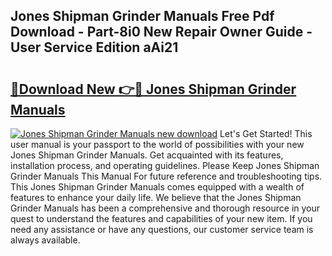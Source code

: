 ## Jones Shipman Grinder Manuals Free Pdf Download - Part-8i0 New Repair Owner Guide - User Service Edition aAi21

# <h2><a href="http://bc71637.oget.top/?id=Jones+Shipman+Grinder+Manuals">🔗Download New 👉🔴 Jones Shipman Grinder Manuals</a></h2>

[![Jones Shipman Grinder Manuals new download](https://i.imgur.com/5g1atiW.png)](http://bc71637.oget.top/?id=Jones+Shipman+Grinder+Manuals)
Let's Get Started! This user manual is your passport to the world of possibilities with your new Jones Shipman Grinder Manuals. Get acquainted with its features, installation process, and operating guidelines. Please Keep Jones Shipman Grinder Manuals This Manual For future reference and troubleshooting tips. This Jones Shipman Grinder Manuals comes equipped with a wealth of features to enhance your daily life. We believe that the Jones Shipman Grinder Manuals has been a comprehensive and thorough resource in your quest to understand the features and capabilities of your new item. If you need any assistance or have any questions, our customer service team is always available.

